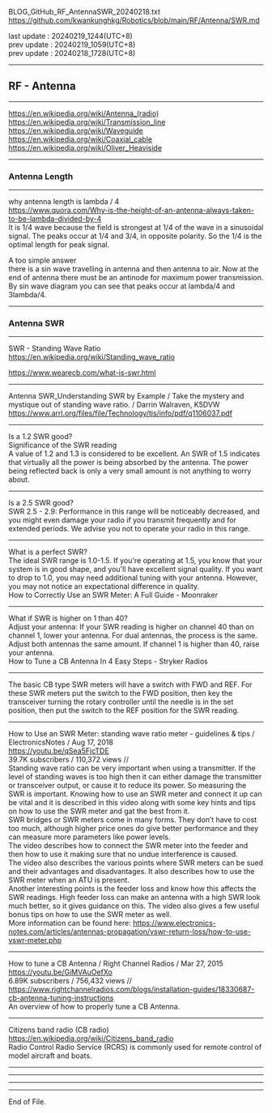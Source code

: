   
BLOG_GitHub_RF_AntennaSWR_20240218.txt  
  https://github.com/kwankunghkg/Robotics/blob/main/RF/Antenna/SWR.md  
    
last update : 20240219_1244(UTC+8)  
prev update : 20240219_1059(UTC+8)  
prev update : 20240218_1728(UTC+8)  
  
--------------------------------------------------  
  
## RF - Antenna  
  
--------------------------------------------------  
  
  https://en.wikipedia.org/wiki/Antenna_(radio)  
  https://en.wikipedia.org/wiki/Transmission_line  
  https://en.wikipedia.org/wiki/Waveguide  
  https://en.wikipedia.org/wiki/Coaxial_cable  
  https://en.wikipedia.org/wiki/Oliver_Heaviside  
  
  
--------------------------------------------------  
  
### Antenna Length  
  
----  
  
why antenna length is lambda / 4  
  https://www.quora.com/Why-is-the-height-of-an-antenna-always-taken-to-be-lambda-divided-by-4  
	It is 1/4 wave because the field is strongest at 1/4 of the wave in a sinusoidal signal. The peaks occur at 1/4 and 3/4, in opposite polarity. So the 1/4 is the optimal length for peak signal.  
  
A too simple answer  
	there is a sin wave travelling in antenna and then antenna to air. Now at the end of antenna there must be an antinode for maximum power transmission.  
	By sin wave diagram you can see that peaks occur at lambda/4 and 3lambda/4.  
  
  
  
  
--------------------------------------------------  
  
### Antenna SWR  
  
----  
  
SWR - Standing Wave Ratio  
  https://en.wikipedia.org/wiki/Standing_wave_ratio  
  
  https://www.wearecb.com/what-is-swr.html  
  
  
  
  
----  
  
Antenna SWR_Understanding SWR by Example / Take the mystery and mystique out of standing wave ratio. / Darrin Walraven, K5DVW  
  https://www.arrl.org/files/file/Technology/tis/info/pdf/q1106037.pdf  
  
  
  
----  
  
Is a 1.2 SWR good?  
	Significance of the SWR reading  
	A value of 1.2 and 1.3 is considered to be excellent. An SWR of 1.5 indicates that virtually all the power is being absorbed by the antenna. The power being reflected back is only a very small amount is not anything to worry about.  
  
  
----  
  
Is a 2.5 SWR good?  
	SWR 2.5 - 2.9: Performance in this range will be noticeably decreased, and you might even damage your radio if you transmit frequently and for extended periods. We advise you not to operate your radio in this range.  
  
  
  
----  
  
What is a perfect SWR?  
	The ideal SWR range is 1.0-1.5. If you're operating at 1.5, you know that your system is in good shape, and you'll have excellent signal quality. If you want to drop to 1.0, you may need additional tuning with your antenna. However, you may not notice an expectational difference in quality.  
How to Correctly Use an SWR Meter: A Full Guide - Moonraker  
  
  
  
----  
  
What if SWR is higher on 1 than 40?  
	Adjust your antenna: If your SWR reading is higher on channel 40 than on channel 1, lower your antenna. For dual antennas, the process is the same. Adjust both antennas the same amount. If channel 1 is higher than 40, raise your antenna.  
How to Tune a CB Antenna In 4 Easy Steps - Stryker Radios  
  
  
  
----  
  
The basic CB type SWR meters will have a switch with FWD and REF. For these SWR meters put the switch to the FWD position, then key the transceiver turning the rotary controller until the needle is in the set position, then put the switch to the REF position for the SWR reading.  
  
  
  
----  
  
How to Use an SWR Meter: standing wave ratio meter - guidelines & tips / ElectronicsNotes /  Aug 17, 2018  
https://youtu.be/qSea5FjcTDE  
39.7K subscribers / 110,372 views  //   
	Standing wave ratio can be very important when using a  transmitter. If the level of standing waves is too high then it can either damage the transmitter or transceiver output, or cause it to reduce its power. So measuring the SWR is important. Knowing how to use an SWR meter and connect it up can be vital and it is described in this video along with some key hints and tips on how to use the SWR meter and gat the best from it.  
	SWR bridges or SWR meters come in many forms. They don’t have to cost too much, although higher price ones do give better performance and they can measure more parameters like power levels.   
	The video describes how to connect the SWR meter into the feeder and then how to use it making sure that no undue interference is caused.    
	The video also describes the various points where SWR meters can be sued and their advantages and disadvantages. It also describes how to use the SWR meter when an ATU is present.  
	Another interesting points is the feeder loss and know how this affects the SWR readings. High feeder loss can make an antenna with a high SWR look much better, so it gives guidance on this. The video also gives a few useful bonus tips on how to use the SWR meter as well.  
	More information can be found here: 
	  https://www.electronics-notes.com/articles/antennas-propagation/vswr-return-loss/how-to-use-vswr-meter.php  
  
  
  
----  
  
How to tune a CB Antenna / Right Channel Radios /  Mar 27, 2015  
https://youtu.be/GiMVAuOefXo  
6.89K subscribers / 756,432 views  //   
  https://www.rightchannelradios.com/blogs/installation-guides/18330687-cb-antenna-tuning-instructions  
	An overview of how to properly tune a CB Antenna.  
  
  
  
----  
  
Citizens band radio (CB radio)   
  https://en.wikipedia.org/wiki/Citizens_band_radio  
	Radio Control Radio Service (RCRS) is commonly used for remote control of model aircraft and boats.   
  
  
  
  
  
----  
  
  
  
----  
  
  
  
----  
  
  
  
----  
End of File.  
